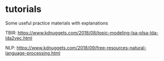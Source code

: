# tutorials
Some useful practice materials with explanations

TBIR:
https://www.kdnuggets.com/2018/08/topic-modeling-lsa-plsa-lda-lda2vec.html

NLP:
https://www.kdnuggets.com/2018/09/free-resources-natural-language-processing.html

